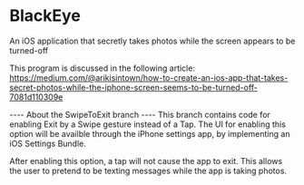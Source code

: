 # BlackEye
An iOS application that secretly takes photos while the screen appears to be turned-off

This program is discussed in the following article:
https://medium.com/@arikisintown/how-to-create-an-ios-app-that-takes-secret-photos-while-the-iphone-screen-seems-to-be-turned-off-7081d110309e

---- About the SwipeToExit branch ----
This branch contains code for enabling Exit by a Swipe gesture instead of a Tap.
The UI for enabling this option will be availble through the iPhone settings app, by implementing an iOS Settings Bundle.

After enabling this option, a tap will not cause the app to exit. 
This allows the user to pretend to be texting messages while the app is taking photos.    

 
 

